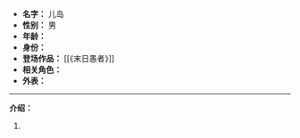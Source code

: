 
- **名字：** 儿岛
- **性别：** 男
- **年龄：** 
- **身份：** 
- **登场作品：** [[《末日愚者》]]
- **相关角色：** 
- **外表：** 

---

**介绍：** 

1. 
